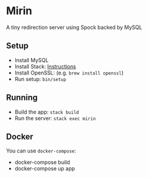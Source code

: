 # Mirin

A tiny redirection server using Spock backed by MySQL

## Setup

* Install MySQL
* Install Stack: [Instructions](https://docs.haskellstack.org/en/stable/README/)
* Install OpenSSL: (e.g. `brew install openssl`)
* Run setup: `bin/setup`

## Running

* Build the app: `stack build`
* Run the server: `stack exec mirin`


## Docker

You can use `docker-compose`:

* docker-compose build
* docker-compose up app
